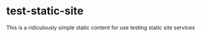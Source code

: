 # test-static-site

This is a ridiculously simple static content for use testing static site services
